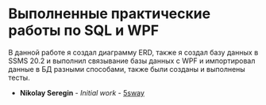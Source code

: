 # Выполненные практические работы по SQL и WPF
В данной работе я создал диаграмму ERD, также я создал базу данных в SSMS 20.2 и выполнил связывание базы данных с WPF и импортировал данные в БД разными способами, также были созданы и выполнены тесты.

* **Nikolay Seregin** - *Initial work* - [5sway](https://github.com/5sway)